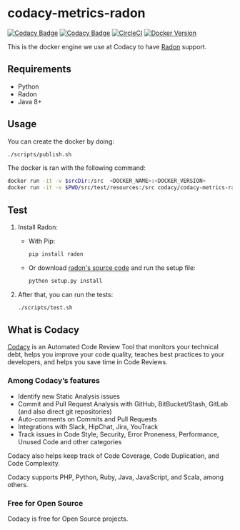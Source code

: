 # codacy-metrics-radon

[![Codacy Badge](https://api.codacy.com/project/badge/Grade/bf84767dabda4586bdb8a7c434c1f568)](https://www.codacy.com/app/Codacy/codacy-metrics-radon?utm_source=github.com&amp;utm_medium=referral&amp;utm_content=codacy/codacy-metrics-radon&amp;utm_campaign=Badge_Grade)
[![Codacy Badge](https://api.codacy.com/project/badge/Coverage/bf84767dabda4586bdb8a7c434c1f568)](https://www.codacy.com/app/Codacy/codacy-metrics-radon?utm_source=github.com&utm_medium=referral&utm_content=codacy/codacy-metrics-radon&utm_campaign=Badge_Coverage)
[![CircleCI](https://circleci.com/gh/codacy/codacy-metrics-radon.svg?style=svg)](https://circleci.com/gh/codacy/codacy-metrics-radon)
[![Docker Version](https://images.microbadger.com/badges/version/codacy/codacy-metrics-radon.svg)](https://microbadger.com/images/codacy/codacy-metrics-radon "Get your own version badge on microbadger.com")

This is the docker engine we use at Codacy to have [Radon](https://github.com/rubik/radon) support.

## Requirements

* Python
* Radon
* Java 8+

## Usage

You can create the docker by doing:

```bash
./scripts/publish.sh
```

The docker is ran with the following command:

```bash
docker run -it -v $srcDir:/src  <DOCKER_NAME>:<DOCKER_VERSION>
docker run -it -v $PWD/src/test/resources:/src codacy/codacy-metrics-radon:latest
```

## Test

1) Install Radon:

    * With Pip:
    
        ```bash
        pip install radon
        ```

    * Or download [radon's source code](https://github.com/rubik/radon) and run the setup file:
    
        ```bash
        python setup.py install
        ```

2) After that, you can run the tests:

    ```bash
    ./scripts/test.sh
    ```

## What is Codacy

[Codacy](https://www.codacy.com/) is an Automated Code Review Tool that monitors your technical debt, helps you improve your code quality, teaches best practices to your developers, and helps you save time in Code Reviews.

### Among Codacy’s features

- Identify new Static Analysis issues
- Commit and Pull Request Analysis with GitHub, BitBucket/Stash, GitLab (and also direct git repositories)
- Auto-comments on Commits and Pull Requests
- Integrations with Slack, HipChat, Jira, YouTrack
- Track issues in Code Style, Security, Error Proneness, Performance, Unused Code and other categories

Codacy also helps keep track of Code Coverage, Code Duplication, and Code Complexity.

Codacy supports PHP, Python, Ruby, Java, JavaScript, and Scala, among others.

### Free for Open Source

Codacy is free for Open Source projects.

